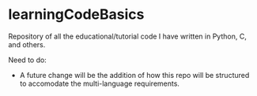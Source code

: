 # learningCodeBasics
Repository of all the educational/tutorial code I have written in Python, C, and others.


Need to do:
- A future change will be the addition of how this repo will be structured to accomodate the multi-language requirements.

